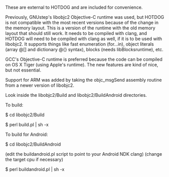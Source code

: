 These are external to HOTDOG and are included for convenience.

Previously, GNUstep's libobjc2 Objective-C runtime was used, but HOTDOG
is not compatible with the most recent versions because of the change in
the memory layout. This is a version of the runtime with the old memory
layout that should still work. It needs to be compiled with clang, and
HOTDOG will need to be compiled with clang as well, if it is to be used
with libobjc2. It supports things like fast enumeration (for...in), object
literals (array @[] and dictionary @{} syntax), blocks (needs
libBlocksruntime), etc.

GCC's Objective-C runtime is preferred because the code can be compiled
on OS X Tiger (using Apple's runtime). The new features are kind of nice,
but not essential.

Support for ARM was added by taking the objc_msgSend assembly routine
from a newer version of libobjc2.

Look inside the libobjc2/Build and libobjc2/BuildAndroid directories.

To build:

$ cd libobjc2/Build

$ perl build.pl | sh -x

To build for Android:

$ cd libobjc2/BuildAndroid

(edit the buildandroid.pl script to point to your Android NDK clang)
(change the target cpu if necessary)

$ perl buildandroid.pl | sh -x

